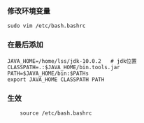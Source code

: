 ### 修改环境变量

```shell
sudo vim /etc/bash.bashrc
```
### 在最后添加

```shell
JAVA_HOME=/home/lss/jdk-10.0.2   # jdk位置
CLASSPATH=.:$JAVA_HOME/bin.tools.jar
PATH=$JAVA_HOME/bin:$PATHs
export JAVA_HOME CLASSPATH PATH
```
### 生效

```shell
    source /etc/bash.bashrc
```



